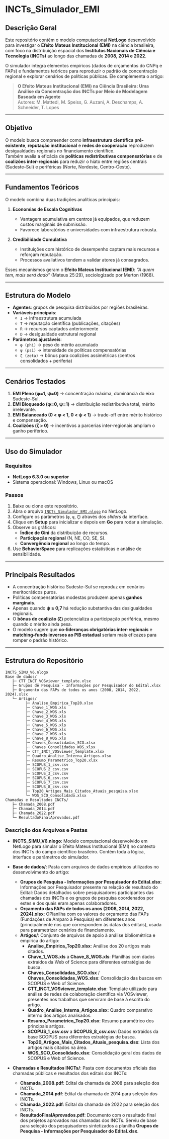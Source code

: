 # INCTs_Simulador_EMI

## Descrição Geral
Este repositório contém o modelo computacional **NetLogo** desenvolvido para investigar o **Efeito Mateus Institucional (EMI)** na ciência brasileira, com foco na distribuição espacial dos **Institutos Nacionais de Ciência e Tecnologia (INCTs)** ao longo das chamadas de **2008, 2014 e 2022**.

O simulador integra elementos empíricos (dados de orçamentos do CNPq e FAPs) e fundamentos teóricos para reproduzir o padrão de concentração regional e explorar cenários de políticas públicas. Ele complementa o artigo:

> **O Efeito Mateus Institucional (EMI) na Ciência Brasileira: Uma Análise da Concentração dos INCTs por Meio de Modelagem Baseada em Agente**  
> Autores: M. Mattedi, M. Speiss, G. Auzani, A. Deschamps, A. Schneider, T. Lopes  

---

## Objetivo
O modelo busca compreender como **infraestrutura científica pré-existente**, **reputação institucional** e **redes de cooperação** reproduzem desigualdades regionais no financiamento científico.  
Também avalia a eficácia de **políticas redistributivas compensatórias** e de **coalizões inter-regionais** para reduzir o hiato entre regiões centrais (Sudeste–Sul) e periféricas (Norte, Nordeste, Centro-Oeste).

---

## Fundamentos Teóricos
O modelo combina duas tradições analíticas principais:

1. **Economias de Escala Cognitivas**  
   - Vantagem acumulativa em centros já equipados, que reduzem custos marginais de submissão.  
   - Favorece laboratórios e universidades com infraestrutura robusta.  

2. **Credibilidade Cumulativa**  
   - Instituições com histórico de desempenho captam mais recursos e reforçam reputação.  
   - Processos avaliativos tendem a validar atores já consagrados.  

Esses mecanismos geram o **Efeito Mateus Institucional (EMI)**: *“A quem tem, mais será dado”* (Mateus 25:29), sociologizado por Merton (1968).

---

## Estrutura do Modelo

- **Agentes**: grupos de pesquisa distribuídos por regiões brasileiras.  
- **Variáveis principais**:  
  - `I` → infraestrutura acumulada  
  - `T` → reputação científica (publicações, citações)  
  - `R` → recursos captados anteriormente  
  - `D` → desigualdade estrutural regional  
- **Parâmetros ajustáveis**:  
  - `φ (phi)` → peso do mérito acumulado  
  - `ψ (psi)` → intensidade de políticas compensatórias  
  - `ζ (zeta)` → bônus para coalizões assimétricas (centros consolidados + periferia)  

---

## Cenários Testados
1. **EMI Pleno (φ=1, ψ=0)** → concentração máxima, dominância do eixo Sudeste–Sul.  
2. **EMI Bloqueado (φ=0, ψ=1)** → distribuição redistributiva total, mérito irrelevante.  
3. **EMI Balanceado (0 < φ < 1, 0 < ψ < 1)** → trade-off entre mérito histórico e compensação.  
4. **Coalizões (ζ > 0)** → incentivos a parcerias inter-regionais ampliam o ganho periférico.  

---

## Uso do Simulador

### Requisitos
- **NetLogo 6.3.0 ou superior**  
- Sistema operacional: Windows, Linux ou macOS  

### Passos
1. Baixe ou clone este repositório.  
2. Abra o arquivo [`INCTs_Simulador_EMI.nlogo`](INCTs_Simulador_EMI.nlogo) no NetLogo.  
3. Configure os parâmetros (`φ`, `ψ`, `ζ`) através dos *sliders* da interface.  
4. Clique em **Setup** para inicializar e depois em **Go** para rodar a simulação.  
5. Observe os gráficos:  
   - **Índice de Gini** da distribuição de recursos.  
   - **Participação regional** (N, NE, CO, SE, S).  
   - **Convergência regional** ao longo do tempo.  
6. Use **BehaviorSpace** para replicações estatísticas e análise de sensibilidade.  

---

## Principais Resultados
- A concentração histórica Sudeste–Sul se reproduz em cenários meritocráticos puros.  
- Políticas compensatórias modestas produzem apenas **ganhos marginais**.  
- Apenas quando **ψ ≥ 0,7** há redução substantiva das desigualdades regionais.  
- O **bônus de coalizão (ζ)** potencializa a participação periférica, mesmo quando o mérito ainda pesa.  
- O modelo sugere que **co-lideranças obrigatórias inter-regionais** e **matching-funds inversos ao PIB estadual** seriam mais eficazes para romper o padrão histórico.  

---

## Estrutura do Repositório

```
INCTS_SIMU_V6.nlogo
Base de dados/
   ├─ CTT_INCT_VOSviewer_template.xlsx
   ├─ Grupos de Pesquisa - Informações por Pesquisador do Edital.xlsx
   ├─ Orçamento das FAPs de todos os anos (2008, 2014, 2022, 2024).xlsx
   └─ Artigos/
         ├─ Analise_Empirica_Top20.xlsx
         ├─ Chave_1_WOS.xls
         ├─ Chave_2_WOS.xls
         ├─ Chave_3_WOS.xls
         ├─ Chave_4_WOS.xls
         ├─ Chave_5_WOS.xls
         ├─ Chave_6_WOS.xls
         ├─ Chave_7_WOS.xls
         ├─ Chave_8_WOS.xls
         ├─ Chaves_Consolidadas_SCO.xlsx
         ├─ Chaves_Consolidadas_WOS.xlsx
         ├─ CTT_INCT_VOSviewer_template.xlsx
         ├─ Quadro_Analise_Interna_Artigos.xlsx
         ├─ Resumo_Parametrico_Top20.xlsx
         ├─ SCOPUS_1_csv.csv
         ├─ SCOPUS_2_csv.csv
         ├─ SCOPUS_3_csv.csv
         ├─ SCOPUS_6_csv.csv
         ├─ SCOPUS_7_csv.csv
         ├─ SCOPUS_8_csv.csv
         ├─ Top20_Artigos_Mais_Citados_Atuais_pesquisa.xlsx
         └─ WOS_SCO_Consolidado.xlsx
Chamadas e Resultados INCTs/
   ├─ Chamada_2008.pdf
   ├─ Chamada_2014.pdf
   ├─ Chamada_2022.pdf
   └─ ResultadoFinalAprovados.pdf
```

### Descrição dos Arquivos e Pastas

- **INCTS_SIMU_V6.nlogo**: Modelo computacional desenvolvido em NetLogo para simular o Efeito Mateus Institucional (EMI) no contexto dos INCTs do campo científico brasileiro. Contém toda a lógica, interface e parâmetros do simulador.

- **Base de dados/**: Pasta com arquivos de dados empíricos utilizados no desenvolvimento do artigo:
   - **Grupos de Pesquisa - Informações por Pesquisador do Edital.xlsx**: Informações por Pesquisador presente na relação de resultado do Edital: Dados detalhados sobre pesquisadores participantes das chamadas dos INCTs e os grupos de pesquisa coordenados por estes e dos quais eram apenas colaboradores.
   - **Orçamento das FAPs de todos os anos (2008, 2014, 2022, 2024).xlsx**: OPlanilha com os valores de orçamento das FAPs (Fundações de Amparo à Pesquisa) em diferentes anos (principalmente nos que correspondem às datas dos editais), usada para parametrizar cenários de financiamento.
   - **Artigos/**: Conjunto de arquivos de apoio à análise bibliométrica e empírica do artigo:
      - **Analise_Empirica_Top20.xlsx**: Análise dos 20 artigos mais citados.
      - **Chave_1_WOS.xls** a **Chave_8_WOS.xls**: Planilhas com dados extraídos da Web of Science para diferentes estratégias de busca.
      - **Chaves_Consolidadas_SCO.xlsx** / **Chaves_Consolidadas_WOS.xlsx**: Consolidação das buscas em SCOPUS e Web of Science.
      - **CTT_INCT_VOSviewer_template.xlsx**: Template utilizado para análise de redes de colaboração científica via VOSviewer, presentes nos trabalhos que serviram de base à escrita do artigo.
      - **Quadro_Analise_Interna_Artigos.xlsx**: Quadro comparativo interno dos artigos analisados.
      - **Resumo_Parametrico_Top20.xlsx**: Resumo paramétrico dos principais artigos.
      - **SCOPUS_1_csv.csv** a **SCOPUS_8_csv.csv**: Dados extraídos da base SCOPUS para diferentes estratégias de busca.
      - **Top20_Artigos_Mais_Citados_Atuais_pesquisa.xlsx**: Lista dos artigos mais citados na área.
      - **WOS_SCO_Consolidado.xlsx**: Consolidação geral dos dados de SCOPUS e Web of Science.

- **Chamadas e Resultados INCTs/**: Pasta com documentos oficiais das chamadas públicas e resultados dos editais dos INCTs:
   - **Chamada_2008.pdf**: Edital da chamada de 2008 para seleção dos INCTs.
   - **Chamada_2014.pdf**: Edital da chamada de 2014 para seleção dos INCTs.
   - **Chamada_2022.pdf**: Edital da chamada de 2022 para seleção dos INCTs.
   - **ResultadoFinalAprovados.pdf**: Documento com o resultado final dos projetos aprovados nas chamadas dos INCTs. Serviu de base para seleção dos pesquisadores sintetizados a planilha **Grupos de Pesquisa - Informações por Pesquisador do Edital.xlsx**.
